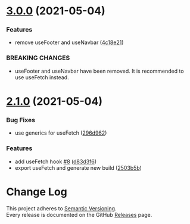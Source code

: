 # [3.0.0](https://github.com/dictyBase/dicty-hooks/compare/2.1.0...3.0.0) (2021-05-04)


### Features

* remove useFooter and useNavbar ([4c18e21](https://github.com/dictyBase/dicty-hooks/commit/4c18e2127564184c5bc3db61fa047fd5d9dfc517))


### BREAKING CHANGES

* useFooter and useNavbar have been removed. It is recommended to use useFetch instead.

# [2.1.0](https://github.com/dictyBase/dicty-hooks/compare/2.0.0...2.1.0) (2021-05-04)


### Bug Fixes

* use generics for useFetch ([296d962](https://github.com/dictyBase/dicty-hooks/commit/296d962ad36a1fa0dd9046d3232e8313feb9a7f4))


### Features

* add useFetch hook [#8](https://github.com/dictyBase/dicty-hooks/issues/8) ([d83d3f6](https://github.com/dictyBase/dicty-hooks/commit/d83d3f65791a0848365f80fbfd7f51321b10da34))
* export useFetch and generate new build ([2503b5b](https://github.com/dictyBase/dicty-hooks/commit/2503b5b0a732e466acace404473ba9a6b556c1f1))

# Change Log

This project adheres to [Semantic Versioning](http://semver.org/).  
Every release is documented on the GitHub [Releases](https://github.com/dictyBase/dicty-components-page-editor/releases) page.
